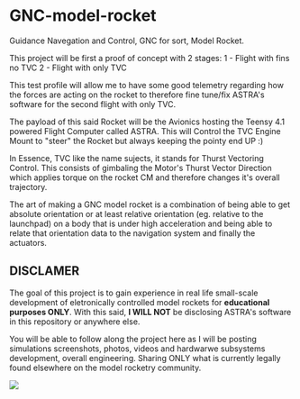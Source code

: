 # GNC-model-rocket
Guidance Navegation and Control, GNC for sort, Model Rocket.

This project will be first a proof of concept with 2 stages:
1 - Flight with fins no TVC
2 - Flight with only TVC 

This test profile will allow me to have some good telemetry regarding how the forces are acting on the rocket to therefore fine tune/fix ASTRA's software for the second flight with only TVC.

The payload of this said Rocket will be the Avionics hosting the Teensy 4.1 powered Flight Computer called ASTRA.
This will Control the TVC Engine Mount to "steer" the Rocket but always keeping the pointy end UP :)

In Essence, TVC like the name sujects, it stands for Thurst Vectoring Control. This consists of gimbaling the Motor's Thurst Vector Direction which applies torque on the rocket CM and therefore changes it's overall trajectory.

The art of making a GNC model rocket is a combination of being able to get absolute orientation or at least relative orientation (eg. relative to the launchpad) on a body that is under high acceleration and being able to relate that orientation data to the navigation system and finally the actuators.


## DISCLAMER
The goal of this project is to gain experience in real life small-scale development of eletronically controlled model rockets for **educational purposes ONLY**.
With this said, **I WILL NOT** be disclosing ASTRA's software in this repository or anywhere else.

You will be able to follow along the project here as I will be posting simulations screenshots, photos, videos and hardwarwe subsystems development, overall engineering.
Sharing ONLY what is currently legally found elsewhere on the model rocketry community. 

![](https://www.grc.nasa.gov/www/k-12/rocket/Images/rktcontrl.gif)
